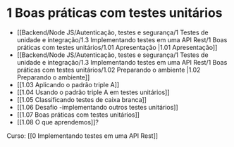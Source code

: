 # 1 Boas práticas com testes unitários
- [[Backend/Node JS/Autenticação, testes e segurança/1 Testes de unidade e integração/1.3 Implementando testes em uma API Rest/1 Boas práticas com testes unitários/1.01 Apresentação |1.01 Apresentação]]
- [[Backend/Node JS/Autenticação, testes e segurança/1 Testes de unidade e integração/1.3 Implementando testes em uma API Rest/1 Boas práticas com testes unitários/1.02 Preparando o ambiente |1.02 Preparando o ambiente]]
- [[1.03 Aplicando o padrão triple A]]
- [[1.04 Usando o padrão triple A em testes unitários]]
- [[1.05 Classificando testes de caixa branca]]
- [[1.06 Desafio -implementando outros testes unitários]]
- [[1.07 Boas práticas com testes unitários]]
- [[1.08 O que aprendemos]]?

Curso: [[0 Implementando testes em uma API Rest]]